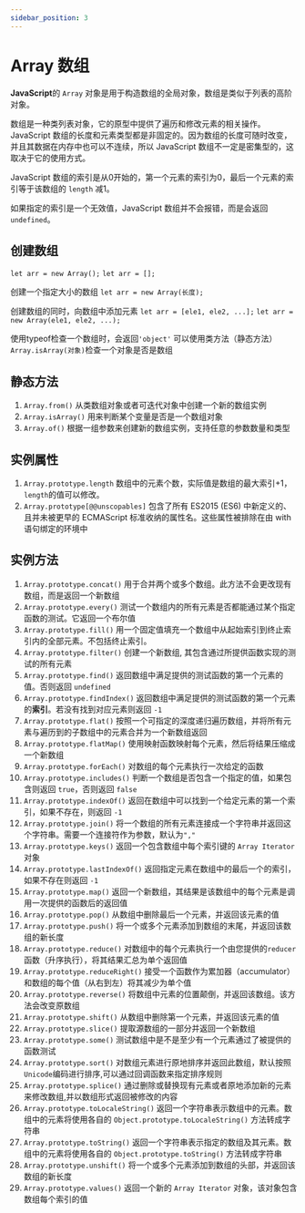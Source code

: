 ```yaml
---
sidebar_position: 3
---
```


# Array 数组

**JavaScript**的 `Array` 对象是用于构造数组的全局对象，数组是类似于列表的高阶对象。

数组是一种类列表对象，它的原型中提供了遍历和修改元素的相关操作。JavaScript
数组的长度和元素类型都是非固定的。因为数组的长度可随时改变，并且其数据在内存中也可以不连续，所以 JavaScript
数组不一定是密集型的，这取决于它的使用方式。

JavaScript 数组的索引是从0开始的，第一个元素的索引为0，最后一个元素的索引等于该数组的 `length` 减1。

如果指定的索引是一个无效值，JavaScript 数组并不会报错，而是会返回 `undefined`。

## 创建数组

`let arr = new Array();` `let arr = [];`

创建一个指定大小的数组 `let arr = new Array(长度);`

创建数组的同时，向数组中添加元素 `let arr = [ele1, ele2, ...];` `let arr = new Array(ele1, ele2, ...);`

使用typeof检查一个数组时，会返回`'object'` 可以使用类方法（静态方法）`Array.isArray(对象)`检查一个对象是否是数组

## 静态方法

1. `Array.from()` 从类数组对象或者可迭代对象中创建一个新的数组实例
2. `Array.isArray()` 用来判断某个变量是否是一个数组对象
3. `Array.of()` 根据一组参数来创建新的数组实例，支持任意的参数数量和类型

## 实例属性

1. `Array.prototype.length` 数组中的元素个数，实际值是数组的最大索引+1，`length`的值可以修改。
2. `Array.prototype[@@unscopables]` 包含了所有 ES2015 (ES6) 中新定义的、且并未被更早的 ECMAScript 标准收纳的属性名。这些属性被排除在由
   with 语句绑定的环境中

## 实例方法

1. `Array.prototype.concat()` 用于合并两个或多个数组。此方法不会更改现有数组，而是返回一个新数组
2. `Array.prototype.every()` 测试一个数组内的所有元素是否都能通过某个指定函数的测试。它返回一个布尔值
3. `Array.prototype.fill()` 用一个固定值填充一个数组中从起始索引到终止索引内的全部元素。不包括终止索引。
4. `Array.prototype.filter()` 创建一个新数组, 其包含通过所提供函数实现的测试的所有元素
5. `Array.prototype.find()` 返回数组中满足提供的测试函数的第一个元素的值。否则返回 `undefined`
6. `Array.prototype.findIndex()` 返回数组中满足提供的测试函数的第一个元素的**索引**。若没有找到对应元素则返回 `-1`
7. `Array.prototype.flat()` 按照一个可指定的深度递归遍历数组，并将所有元素与遍历到的子数组中的元素合并为一个新数组返回
8. `Array.prototype.flatMap()` 使用映射函数映射每个元素，然后将结果压缩成一个新数组
9. `Array.prototype.forEach()` 对数组的每个元素执行一次给定的函数
10. `Array.prototype.includes()` 判断一个数组是否包含一个指定的值，如果包含则返回 `true`，否则返回 `false`
11. `Array.prototype.indexOf()` 返回在数组中可以找到一个给定元素的第一个索引，如果不存在，则返回 `-1`
12. `Array.prototype.join()` 将一个数组的所有元素连接成一个字符串并返回这个字符串。需要一个连接符作为参数，默认为`","`
13. `Array.prototype.keys()` 返回一个包含数组中每个索引键的 `Array Iterator` 对象
14. `Array.prototype.lastIndexOf()` 返回指定元素在数组中的最后一个的索引，如果不存在则返回 `-1`
15. `Array.prototype.map()` 返回一个新数组，其结果是该数组中的每个元素是调用一次提供的函数后的返回值
16. `Array.prototype.pop()` 从数组中删除最后一个元素，并返回该元素的值
17. `Array.prototype.push()` 将一个或多个元素添加到数组的末尾，并返回该数组的新长度
18. `Array.prototype.reduce()` 对数组中的每个元素执行一个由您提供的`reducer`函数（升序执行），将其结果汇总为单个返回值
19. `Array.prototype.reduceRight()` 接受一个函数作为累加器（accumulator）和数组的每个值（从右到左）将其减少为单个值
20. `Array.prototype.reverse()` 将数组中元素的位置颠倒，并返回该数组。该方法会改变原数组
21. `Array.prototype.shift()` 从数组中删除第一个元素，并返回该元素的值
22. `Array.prototype.slice()` 提取源数组的一部分并返回一个新数组
23. `Array.prototype.some()` 测试数组中是不是至少有一个元素通过了被提供的函数测试
24. `Array.prototype.sort()` 对数组元素进行原地排序并返回此数组，默认按照`Unicode`编码进行排序,可以通过回调函数来指定排序规则
25. `Array.prototype.splice()` 通过删除或替换现有元素或者原地添加新的元素来修改数组,并以数组形式返回被修改的内容
26. `Array.prototype.toLocaleString()`
    返回一个字符串表示数组中的元素。数组中的元素将使用各自的 `Object.prototype.toLocaleString()` 方法转成字符串
27. `Array.prototype.toString()`
    返回一个字符串表示指定的数组及其元素。数组中的元素将使用各自的 `Object.prototype.toString()` 方法转成字符串
28. `Array.prototype.unshift()` 将一个或多个元素添加到数组的头部，并返回该数组的新长度
29. `Array.prototype.values()` 返回一个新的 `Array Iterator` 对象，该对象包含数组每个索引的值
